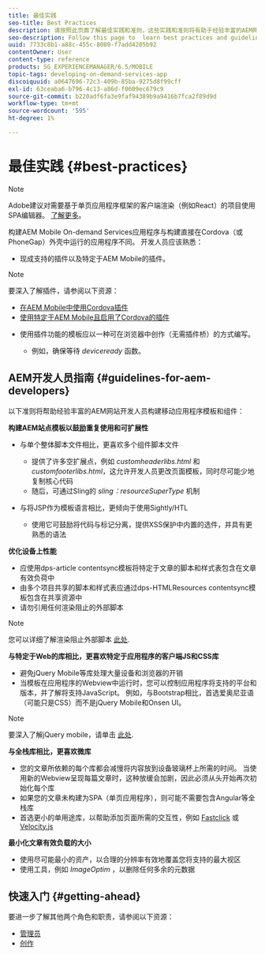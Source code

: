 ```yaml
---
title: 最佳实践
seo-title: Best Practices
description: 请按照此页面了解最佳实践和准则，这些实践和准则将有助于经验丰富的AEM网站开发人员构建移动应用程序模板和组件。
seo-description: Follow this page to  learn best practices and guidelines that will help experienced AEM developers for sites, who want to build mobile app templates and components.
uuid: 7733c8b1-a88c-455c-8080-f7add4205b92
contentOwner: User
content-type: reference
products: SG_EXPERIENCEMANAGER/6.5/MOBILE
topic-tags: developing-on-demand-services-app
discoiquuid: a0647696-72c3-409b-85ba-9275d8f99cff
exl-id: 63ceaba6-b796-4c13-a86d-f0609ec679c9
source-git-commit: b220adf6fa3e9faf94389b9a9416b7fca2f89d9d
workflow-type: tm+mt
source-wordcount: '595'
ht-degree: 1%

---
```


# 最佳实践 {#best-practices}

>[!NOTE]
>
>Adobe建议对需要基于单页应用程序框架的客户端渲染（例如React）的项目使用SPA编辑器。 [了解更多](/help/sites-developing/spa-overview.md)。

构建AEM Mobile On-demand Services应用程序与构建直接在Cordova（或PhoneGap）外壳中运行的应用程序不同。 开发人员应该熟悉：

* 现成支持的插件以及特定于AEM Mobile的插件。

>[!NOTE]
>
>要深入了解插件，请参阅以下资源：
>
>* [在AEM Mobile中使用Cordova插件](https://helpx.adobe.com/digital-publishing-solution/help/cordova-api.html)
>* [使用特定于AEM Mobile且启用了Cordova的插件](https://helpx.adobe.com/digital-publishing-solution/help/app-runtime-api.html)
>


* 使用插件功能的模板应以一种可在浏览器中创作（无需插件桥）的方式编写。

   * 例如，确保等待 *deviceready* 函数。

## AEM开发人员指南 {#guidelines-for-aem-developers}

以下准则将帮助经验丰富的AEM网站开发人员构建移动应用程序模板和组件：

**构建AEM站点模板以鼓励重复使用和可扩展性**

* 与单个整体脚本文件相比，更喜欢多个组件脚本文件

   * 提供了许多空扩展点，例如 *customheaderlibs.html* 和 *customfooterlibs.html*，这允许开发人员更改页面模板，同时尽可能少地复制核心代码
   * 随后，可通过Sling的 *sling：resourceSuperType* 机制

* 与将JSP作为模板语言相比，更倾向于使用Sightly/HTL

   * 使用它可鼓励将代码与标记分离，提供XSS保护中内置的选件，并具有更熟悉的语法

**优化设备上性能**

* 应使用dps-article contentsync模板将特定于文章的脚本和样式表包含在文章有效负荷中
* 由多个项目共享的脚本和样式表应通过dps-HTMLResources contentsync模板包含在共享资源中
* 请勿引用任何渲染阻止的外部脚本

>[!NOTE]
>
>您可以详细了解渲染阻止外部脚本 [此处](https://developers.google.com/speed/docs/insights/BlockingJS).

**与特定于Web的库相比，更喜欢特定于应用程序的客户端JS和CSS库**

* 避免jQuery Mobile等库处理大量设备和浏览器的开销
* 当模板在应用程序的Webview中运行时，您可以控制应用程序将支持的平台和版本，并了解将支持JavaScript。 例如，与Bootstrap相比，首选爱奥尼亚语（可能只是CSS）而不是jQuery Mobile和Onsen UI。

>[!NOTE]
>
>要深入了解jQuery mobile，请单击 [此处](https://jquerymobile.com/browser-support/1.4/).

**与全栈库相比，更喜欢微库**

* 您的文章所依赖的每个库都会减慢将内容放到设备玻璃杯上所需的时间。 当使用新的Webview呈现每篇文章时，这种放缓会加剧，因此必须从头开始再次初始化每个库
* 如果您的文章未构建为SPA（单页应用程序），则可能不需要包含Angular等全栈库
* 首选更小的单用途库，以帮助添加页面所需的交互性，例如 [Fastclick](https://github.com/ftlabs/fastclick) 或 [Velocity.js](https://velocityjs.org)

**最小化文章有效负载的大小**

* 使用尽可能最小的资产，以合理的分辨率有效地覆盖您将支持的最大视区
* 使用工具，例如 *ImageOptim* ，以删除任何多余的元数据

## 快速入门 {#getting-ahead}

要进一步了解其他两个角色和职责，请参阅以下资源：

* [管理员](/help/mobile/aem-mobile.md)
* [创作](/help/mobile/aem-mobile-on-demand.md)

